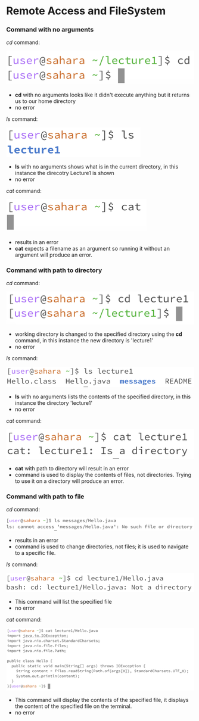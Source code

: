 # Remote Access and FileSystem

### Command with no arguments
*cd* command:

![Image](1.png) 

- **cd** with no arguments looks like it didn't execute anything but it returns us to our home directory
- no error

*ls* command:

![Image](2.png) 

- **ls** with no arguments shows what is in the current directory, in this instance the direcotry Lecture1 is shown
- no error

*cat* command:

![Image](3.png) 

- results in an error
- **cat** expects a filename as an argument so running it without an argument will produce an error.

### Command with path to directory
*cd* command:

![Image](4.png) 

- working directory is changed to the specified directory using the **cd** command, in this instance the new directory is 'lecture1'
- no error

*ls* command: 

![Image](5.png) 

- **ls** with no arguments lists the contents of the specified directory, in this instance the directory 'lecture1'
- no error

*cat* command:

![Image](6.png) 

- **cat** with path to directory will result in an error
- command is used to display the contents of files, not directories. Trying to use it on a directory will produce an error.

### Command with path to file
*cd* command:

![Image](7.png) 

- results in an error
- command is used to change directories, not files; it is used to navigate to a specific file.

*ls* command: 

![Image](8.png) 

- This command will list the specified file
- no error

*cat* command:

![Image](9.png) 

- This command will display the contents of the specified file, it displays the content of the specified file on the terminal.
- no error
